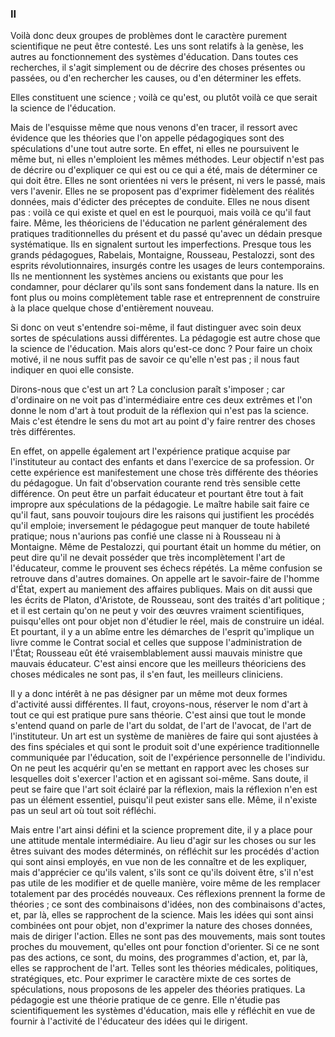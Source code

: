 ### II

Voilà donc deux groupes de problèmes dont le caractère purement scientifique ne peut être contesté. Les uns sont relatifs à la genèse, les autres au fonctionnement des systèmes d'éducation. Dans toutes ces recherches, il s'agit simplement ou de décrire des choses présentes ou passées, ou d'en rechercher les causes, ou d'en déterminer les effets.

Elles constituent une science ; voilà ce qu'est, ou plutôt voilà ce que serait la science de l'éducation.

Mais de l'esquisse même que nous venons d'en tracer, il ressort avec évidence que les théories que l'on appelle pédagogiques sont des spéculations d'une tout autre sorte. En effet, ni elles ne poursuivent le même but, ni elles n'emploient les mêmes méthodes. Leur objectif n'est pas de décrire ou d'expliquer ce qui est ou ce qui a été, mais de déterminer ce qui doit être. Elles ne sont orientées ni vers le présent, ni vers le passé, mais vers l'avenir. Elles ne se proposent pas d'exprimer fidèlement des réalités données, mais d'édicter des préceptes de conduite. Elles ne nous disent pas : voilà ce qui existe et quel en est le pourquoi, mais voilà ce qu'il faut faire. Même, les théoriciens de l'éducation ne parlent généralement des pratiques traditionnelles du présent et du passé qu'avec un dédain presque systématique. Ils en signa­lent surtout les imperfections. Presque tous les grands pédagogues, Rabelais, Montaigne, Rousseau, Pestalozzi, sont des esprits révolutionnaires, insurgés contre les usages de leurs contemporains. Ils ne mentionnent les systèmes anciens ou existants que pour les condamner, pour déclarer qu'ils sont sans fondement dans la nature. Ils en font plus ou moins complè­tement table rase et entreprennent de construire à la place quelque chose d'entièrement nouveau.

Si donc on veut s'entendre soi-même, il faut distinguer avec soin deux sortes de spéculations aussi différentes. La pédagogie est autre chose que la science de l'éducation. Mais alors qu'est-ce donc ? Pour faire un choix motivé, il ne nous suffit pas de savoir ce qu'elle n'est pas ; il nous faut indiquer en quoi elle consiste.

Dirons-nous que c'est un art ? La conclusion paraît s'imposer ; car d'ordinaire on ne voit pas d'intermédiaire entre ces deux extrêmes et l'on donne le nom d'art à tout produit de la réflexion qui n'est pas la science. Mais c'est étendre le sens du mot art au point d'y faire rentrer des choses très différentes.

En effet, on appelle également art l'expérience pratique acquise par l'instituteur au contact des enfants et dans l'exercice de sa profession. Or cette expérience est manifestement une chose très différente des théories du pédagogue. Un fait d'observation courante rend très sensible cette différence. On peut être un parfait éducateur et pourtant être tout à fait impropre aux spéculations de la pédagogie. Le maître habile sait faire ce qu'il faut, sans pouvoir toujours dire les raisons qui justifient les procédés qu'il emploie; inversement le pédagogue peut manquer de toute habileté pratique; nous n'aurions pas confié une classe ni à Rousseau ni à Montaigne. Même de Pestalozzi, qui pourtant était un homme du métier, on peut dire qu'il ne devait posséder que très incomplètement l'art de l'éducateur, comme le prouvent ses échecs répétés. La même confusion se retrouve dans d'autres domaines. On appelle art le savoir-faire de l'homme d'État, expert au maniement des affaires publiques. Mais on dit aussi que les écrits de Platon, d'Aristote, de Rousseau, sont des traités d'art politique ; et il est certain qu'on ne peut y voir des œuvres vraiment scientifiques, puisqu'elles ont pour objet non d'étudier le réel, mais de construire un idéal. Et pourtant, il y a un abîme entre les démarches de l'esprit qu'implique un livre comme le Contrat social et celles que suppose l'administration de l'État; Rousseau eût été vraisemblablement aussi mauvais ministre que mauvais éducateur. C'est ainsi encore que les meilleurs théoriciens des choses médicales ne sont pas, il s'en faut, les meilleurs cliniciens.

Il y a donc intérêt à ne pas désigner par un même mot deux formes d'activité aussi différentes. Il faut, croyons-nous, réserver le nom d'art à tout ce qui est pratique pure sans théorie. C'est ainsi que tout le monde s'entend quand on parle de l'art du soldat, de l'art de l'avocat, de l'art de l'instituteur. Un art est un système de manières de faire qui sont ajustées à des fins spéciales et qui sont le produit soit d'une expérience traditionnelle communiquée par l'éducation, soit de l'expérience personnelle de l'individu. On ne peut les acquérir qu'en se mettant en rapport avec les choses sur lesquelles doit s'exercer l'action et en agissant soi-même. Sans doute, il peut se faire que l'art soit éclairé par la réflexion, mais la réflexion n'en est pas un élément essentiel, puisqu'il peut exister sans elle. Même, il n'existe pas un seul art où tout soit réfléchi.

Mais entre l'art ainsi défini et la science proprement dite, il y a place pour une attitude mentale intermédiaire. Au lieu d'agir sur les choses ou sur les êtres suivant des modes déterminés, on réfléchit sur les procédés d'action qui sont ainsi employés, en vue non de les connaître et de les expliquer, mais d'apprécier ce qu'ils valent, s'ils sont ce qu'ils doivent être, s'il n'est pas utile de les modifier et de quelle manière, voire même de les remplacer totalement par des procédés nouveaux. Ces réflexions prennent la forme de théories ; ce sont des combinaisons d'idées, non des combinaisons d'actes, et, par là, elles se rapprochent de la science. Mais les idées qui sont ainsi combinées ont pour objet, non d'exprimer la nature des choses données, mais de diriger l'action. Elles ne sont pas des mouvements, mais sont toutes proches du mouvement, qu'elles ont pour fonction d'orienter. Si ce ne sont pas des actions, ce sont, du moins, des programmes d'action, et, par là, elles se rapprochent de l'art. Telles sont les théories médicales, politiques, stratégiques, etc. Pour exprimer le caractère mixte de ces sortes de spéculations, nous proposons de les appeler des théories pratiques. La pédagogie est une théorie pratique de ce genre. Elle n'étudie pas scientifiquement les systèmes d'éducation, mais elle y réfléchit en vue de fournir à l'activité de l'éducateur des idées qui le dirigent.
